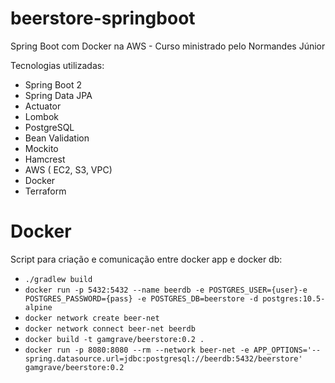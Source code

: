 # beerstore-springboot
Spring Boot com Docker na AWS - Curso ministrado pelo Normandes Júnior

Tecnologias utilizadas: 
 - Spring Boot 2 
 - Spring Data JPA 
 - Actuator
 - Lombok
 - PostgreSQL
 - Bean Validation
 - Mockito
 - Hamcrest
 - AWS ( EC2, S3, VPC)
 - Docker
 - Terraform
 
 # Docker
 
 Script para criação e comunicação entre docker app e docker db: 
 - ```./gradlew build ```
 - ```docker run -p 5432:5432 --name beerdb -e POSTGRES_USER={user}-e POSTGRES_PASSWORD={pass} -e POSTGRES_DB=beerstore -d postgres:10.5-alpine```
 - ```docker network create beer-net```
 - ```docker network connect beer-net beerdb```
 - ```docker build -t gamgrave/beerstore:0.2 .```
 - ```docker run -p 8080:8080 --rm --network beer-net -e APP_OPTIONS='--spring.datasource.url=jdbc:postgresql://beerdb:5432/beerstore'  gamgrave/beerstore:0.2```
 
 
